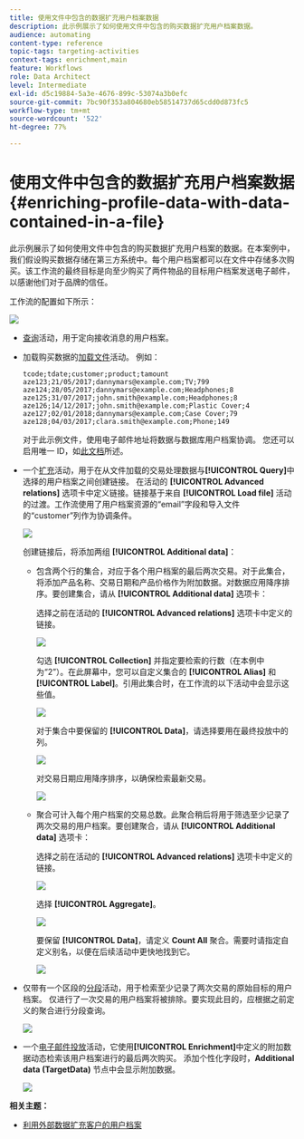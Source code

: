```yaml
---
title: 使用文件中包含的数据扩充用户档案数据
description: 此示例展示了如何使用文件中包含的购买数据扩充用户档案数据。
audience: automating
content-type: reference
topic-tags: targeting-activities
context-tags: enrichment,main
feature: Workflows
role: Data Architect
level: Intermediate
exl-id: d5c19884-5a3e-4676-899c-53074a3b0efc
source-git-commit: 7bc90f353a804680eb58514737d65cdd0d873fc5
workflow-type: tm+mt
source-wordcount: '522'
ht-degree: 77%

---
```


# 使用文件中包含的数据扩充用户档案数据 {#enriching-profile-data-with-data-contained-in-a-file}

此示例展示了如何使用文件中包含的购买数据扩充用户档案的数据。在本案例中，我们假设购买数据存储在第三方系统中。每个用户档案都可以在文件中存储多次购买。该工作流的最终目标是向至少购买了两件物品的目标用户档案发送电子邮件，以感谢他们对于品牌的信任。

工作流的配置如下所示：

![](assets/enrichment_example_workflow.png)

* [查询](../../automating/using/query.md)活动，用于定向接收消息的用户档案。
* 加载购买数据的[加载文件](../../automating/using/load-file.md)活动。 例如：

  ```
  tcode;tdate;customer;product;tamount
  aze123;21/05/2017;dannymars@example.com;TV;799
  aze124;28/05/2017;dannymars@example.com;Headphones;8
  aze125;31/07/2017;john.smith@example.com;Headphones;8
  aze126;14/12/2017;john.smith@example.com;Plastic Cover;4
  aze127;02/01/2018;dannymars@example.com;Case Cover;79
  aze128;04/03/2017;clara.smith@example.com;Phone;149
  ```

  对于此示例文件，使用电子邮件地址将数据与数据库用户档案协调。 您还可以启用唯一 ID，如[此文档](../../developing/using/configuring-the-resource-s-data-structure.md#generating-a-unique-id-for-profiles-and-custom-resources)所述。

* 一个[扩充](../../automating/using/enrichment.md)活动，用于在从文件加载的交易处理数据与&#x200B;**[!UICONTROL Query]**&#x200B;中选择的用户档案之间创建链接。 在活动的 **[!UICONTROL Advanced relations]** 选项卡中定义链接。链接基于来自 **[!UICONTROL Load file]** 活动的过渡。工作流使用了用户档案资源的“email”字段和导入文件的“customer”列作为协调条件。

  ![](assets/enrichment_example_workflow2.png)

  创建链接后，将添加两组 **[!UICONTROL Additional data]**：

   * 包含两个行的集合，对应于各个用户档案的最后两次交易。对于此集合，将添加产品名称、交易日期和产品价格作为附加数据。对数据应用降序排序。要创建集合，请从 **[!UICONTROL Additional data]** 选项卡：

     选择之前在活动的 **[!UICONTROL Advanced relations]** 选项卡中定义的链接。

     ![](assets/enrichment_example_workflow3.png)

     勾选 **[!UICONTROL Collection]** 并指定要检索的行数（在本例中为“2”）。在此屏幕中，您可以自定义集合的 **[!UICONTROL Alias]** 和 **[!UICONTROL Label]**。引用此集合时，在工作流的以下活动中会显示这些值。

     ![](assets/enrichment_example_workflow4.png)

     对于集合中要保留的 **[!UICONTROL Data]**，请选择要用在最终投放中的列。

     ![](assets/enrichment_example_workflow6.png)

     对交易日期应用降序排序，以确保检索最新交易。

     ![](assets/enrichment_example_workflow7.png)

   * 聚合可计入每个用户档案的交易总数。此聚合稍后将用于筛选至少记录了两次交易的用户档案。要创建聚合，请从 **[!UICONTROL Additional data]** 选项卡：

     选择之前在活动的 **[!UICONTROL Advanced relations]** 选项卡中定义的链接。

     ![](assets/enrichment_example_workflow3.png)

     选择 **[!UICONTROL Aggregate]**。

     ![](assets/enrichment_example_workflow8.png)

     要保留 **[!UICONTROL Data]**，请定义 **Count All** 聚合。需要时请指定自定义别名，以便在后续活动中更快地找到它。

     ![](assets/enrichment_example_workflow9.png)

* 仅带有一个区段的[分段](../../automating/using/segmentation.md)活动，用于检索至少记录了两次交易的原始目标的用户档案。 仅进行了一次交易的用户档案将被排除。要实现此目的，应根据之前定义的聚合进行分段查询。

  ![](assets/enrichment_example_workflow5.png)

* 一个[电子邮件投放](../../automating/using/email-delivery.md)活动，它使用&#x200B;**[!UICONTROL Enrichment]**&#x200B;中定义的附加数据动态检索该用户档案进行的最后两次购买。 添加个性化字段时，**Additional data (TargetData)** 节点中会显示附加数据。

  ![](assets/enrichment_example_workflow10.png)

**相关主题：**

* [利用外部数据扩充客户的用户档案](https://helpx.adobe.com/cn/campaign/kb/simplify-campaign-management.html#Managedatatofuelengagingexperiences)
